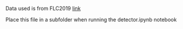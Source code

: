 Data used is from FLC2019 [link](https://drive.google.com/file/d/1fq6ZeVg2-CjRtKgcBcnKy9jLfUIabfe8/view)

Place this file in a subfolder when running the detector.ipynb notebook
